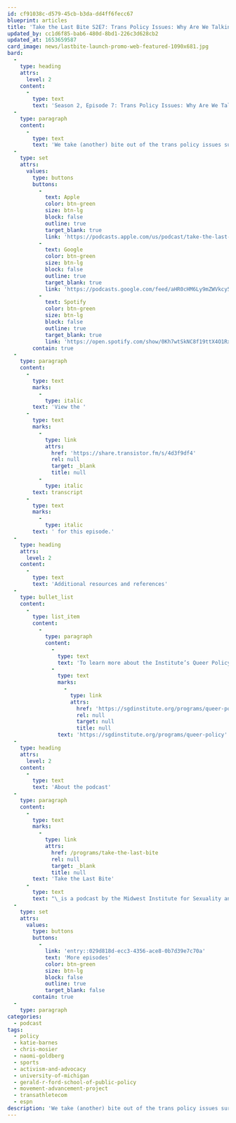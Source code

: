 ```yaml
---
id: cf91038c-d579-45cb-b3da-dd4ff6fecc67
blueprint: articles
title: 'Take the Last Bite S2E7: Trans Policy Issues: Why Are We Talking about Sports? [redux] (Duplicated)'
updated_by: cc1d6f85-bab6-480d-8bd1-226c3d628cb2
updated_at: 1653659587
card_image: news/lastbite-launch-promo-web-featured-1090x681.jpg
bard:
  -
    type: heading
    attrs:
      level: 2
    content:
      -
        type: text
        text: 'Season 2, Episode 7: Trans Policy Issues: Why Are We Talking about Sports? [redux]'
  -
    type: paragraph
    content:
      -
        type: text
        text: 'We take (another) bite out of the trans policy issues surrounding anti-trans legislation targeting participation in sports. We’ve pulled the audio from our queer policy event from July 2021 for this special episode as we continue to monitor the impact of these policies in current time. This discussion between Katie Barnes, ESPN feature writer; Chris Mosier, Olympic Trials athlete and founder of TransAthlete.com; and Naomi Goldberg, deputy director and LGBTQ program director at the Movement Advancement Project makes important connections between the larger movement for trans justice and what’s happening in the world of professional, collegiate and K-12 athletics. The event was hosted in partnership with the Gerald R. Ford School of Public Policy at the University of Michigan.'
  -
    type: set
    attrs:
      values:
        type: buttons
        buttons:
          -
            text: Apple
            color: btn-green
            size: btn-lg
            block: false
            outline: true
            target_blank: true
            link: 'https://podcasts.apple.com/us/podcast/take-the-last-bite/id1582890778'
          -
            text: Google
            color: btn-green
            size: btn-lg
            block: false
            outline: true
            target_blank: true
            link: 'https://podcasts.google.com/feed/aHR0cHM6Ly9mZWVkcy50cmFuc2lzdG9yLmZtL3Rha2UtdGhlLWxhc3QtYml0ZQ'
          -
            text: Spotify
            color: btn-green
            size: btn-lg
            block: false
            outline: true
            target_blank: true
            link: 'https://open.spotify.com/show/0Kh7wtSkNC8f19ttX4O1Rx'
        contain: true
  -
    type: paragraph
    content:
      -
        type: text
        marks:
          -
            type: italic
        text: 'View the '
      -
        type: text
        marks:
          -
            type: link
            attrs:
              href: 'https://share.transistor.fm/s/4d3f9df4'
              rel: null
              target: _blank
              title: null
          -
            type: italic
        text: transcript
      -
        type: text
        marks:
          -
            type: italic
        text: ' for this episode.'
  -
    type: heading
    attrs:
      level: 2
    content:
      -
        type: text
        text: 'Additional resources and references'
  -
    type: bullet_list
    content:
      -
        type: list_item
        content:
          -
            type: paragraph
            content:
              -
                type: text
                text: 'To learn more about the Institute’s Queer Policy Series, and to watch a recording of last year’s webinar, check out '
              -
                type: text
                marks:
                  -
                    type: link
                    attrs:
                      href: 'https://sgdinstitute.org/programs/queer-policy'
                      rel: null
                      target: null
                      title: null
                text: 'https://sgdinstitute.org/programs/queer-policy'
  -
    type: heading
    attrs:
      level: 2
    content:
      -
        type: text
        text: 'About the podcast'
  -
    type: paragraph
    content:
      -
        type: text
        marks:
          -
            type: link
            attrs:
              href: /programs/take-the-last-bite
              rel: null
              target: _blank
              title: null
        text: 'Take the Last Bite'
      -
        type: text
        text: "\_is a podcast by the Midwest Institute for Sexuality and Gender Diversity. It's a direct counter to the Midwest Nice mentality— highlighting advocacy and activism by queer/trans communities in the Midwest region. Through each episode, we're aiming to unearth the often disregarded and unacknowledged contributions of queer and trans folks to social change through interviews, casual conversations and reflections on Midwest queer time, space, and place.\_"
  -
    type: set
    attrs:
      values:
        type: buttons
        buttons:
          -
            link: 'entry::029d818d-ecc3-4356-ace8-0b7d39e7c70a'
            text: 'More episodes'
            color: btn-green
            size: btn-lg
            block: false
            outline: true
            target_blank: false
        contain: true
  -
    type: paragraph
categories:
  - podcast
tags:
  - policy
  - katie-barnes
  - chris-mosier
  - naomi-goldberg
  - sports
  - activism-and-advocacy
  - university-of-michigan
  - gerald-r-ford-school-of-public-policy
  - movement-advancement-project
  - transathletecom
  - espn
description: 'We take (another) bite out of the trans policy issues surrounding anti-trans legislation targeting participation in sports. We’ve pulled the audio from our queer policy event from July 2021 for this special episode as we continue to monitor the impact of these policies in current time. This discussion between Katie Barnes, ESPN feature writer; Chris Mosier, Olympic Trials athlete and founder of TransAthlete.com; and Naomi Goldberg, deputy director and LGBTQ program director at the Movement Advancement Project makes important connections between the larger movement for trans justice and what’s happening in the world of professional, collegiate and K-12 athletics.'
---
```

